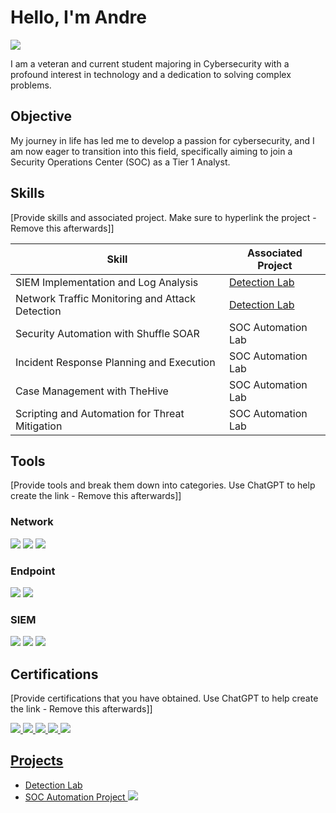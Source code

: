 # Hello, I'm Andre
<a href="https://www.linkedin.com/in/andre-simmons-jr/"><img src="https://img.shields.io/badge/-LinkedIn-0072b1?&style=for-the-badge&logo=linkedin&logoColor=white" /></a>

I am a veteran and current student majoring in Cybersecurity with a profound interest in technology and a dedication to solving complex problems. 

## Objective

My journey in life has led me to develop a passion for cybersecurity, and I am now eager to transition into this field, specifically aiming to join a Security Operations Center (SOC) as a Tier 1 Analyst.

## Skills
[Provide skills and associated project. Make sure to hyperlink the project - Remove this afterwards]]

| Skill                                         | Associated Project         |
|-----------------------------------------------|----------------------------|
| SIEM Implementation and Log Analysis          | <a href="https://google.com">Detection Lab</a>|
| Network Traffic Monitoring and Attack Detection | <a href="https://google.com">Detection Lab</a>|
| Security Automation with Shuffle SOAR         | SOC Automation Lab|
| Incident Response Planning and Execution      | SOC Automation Lab|
| Case Management with TheHive                  | SOC Automation Lab|
| Scripting and Automation for Threat Mitigation | SOC Automation Lab|

## Tools
[Provide tools and break them down into categories. Use ChatGPT to help create the link - Remove this afterwards]]

### Network
<div>
    <img src="https://img.shields.io/badge/-Wireshark-1679A7?&style=for-the-badge&logo=Wireshark&logoColor=white" />
    <img src="https://img.shields.io/badge/-Suricata-EF3B2D?&style=for-the-badge&logo=Suricata&logoColor=white" />
    <img src="https://img.shields.io/badge/-Zeek-777BB4?&style=for-the-badge&logo=Zeek&logoColor=white" />
</div>

### Endpoint
<div>
    <img src="https://img.shields.io/badge/-Microsoft_Defender_for_Endpoint-00A4EF?&style=for-the-badge&logo=Microsoft&logoColor=white" />
    <img src="https://img.shields.io/badge/-Velociraptor-4B275F?&style=for-the-badge&logo=Velociraptor&logoColor=white" />
</div>

### SIEM
<div>
    <img src="https://img.shields.io/badge/-Microsoft_Sentinel-0078D4?&style=for-the-badge&logo=Microsoft&logoColor=white" />
    <img src="https://img.shields.io/badge/-Splunk-000000?&style=for-the-badge&logo=Splunk&logoColor=white" />
    <img src="https://img.shields.io/badge/-Elastic-005571?&style=for-the-badge&logo=Elastic&logoColor=white" />
</div>

## Certifications
[Provide certifications that you have obtained. Use ChatGPT to help create the link - Remove this afterwards]]
<div>
<a href="https://www.certmetrics.com/comptia/electronic_certificate.aspx?cert=354C5D30669957E8394E7F1813E7E498O1265136DF7F21ACC98FF65C8E0A4DAF1"><img src="![SecurityPlus Logo Certified CE](https://github.com/LAWthe1ST/LAWthe1ST/assets/147088432/fff0e4d2-7749-44ba-b53d-d21632b3f723)
" />
<img src="https://img.shields.io/badge/-Network%2B-007ACC?&style=for-the-badge&logo=CompTIA&logoColor=white" />
<img src="https://img.shields.io/badge/-A%2B-4D4D4D?&style=for-the-badge&logo=CompTIA&logoColor=white" />
<img src="https://img.shields.io/badge/-CDSA-006400?&style=for-the-badge&logoColor=white" />
<img src="https://img.shields.io/badge/-CCD-000080?&style=for-the-badge&logoColor=white" />
</div>

## Projects
- Detection Lab
- SOC Automation Project <a href="https://viewer.diagrams.net/?tags=%7B%7D&highlight=0000ff&edit=_blank&layers=1&nav=1&title=SOC%20Automation%20Project#R7Vxbc5s4FP41mX2KB8TF%2BDEmcZvZdttp0un2qaOAjLUB5BE4sfvrVwKJm4hDY7BpE3fqmCMhsL7znZuEzww32r6jcL36SHwUngHN354Zl2cA6IZjsz9cshMSx9JzSUCxL2Sl4Ab%2FREKoCekG%2ByipdUwJCVO8rgs9EsfIS2sySCl5rHdbkrB%2B1TUMkCK48WCoSr9hP13lUsfSSvl7hIOVvLKuiZYIys5CkKygTx4rIuPqzHApIWn%2BKdq6KOSzJ%2BclP2%2FxRGtxYxTFaZcTrmd%2Fb2bu9%2B%2FLtf71xvp4%2FvC4ds9n4t7SnfzCyGffXxwSmq5IQGIYXpXSOSWb2Ed8VI0dlX0%2BELJmQp0J%2F0NpuhNgwk1KmGiVRqFoTVJI0wsODhPchcS7l8IFDkMxLpuuNT89xHHeTMk9cklIaHafxix7sRZ1HsTUJGRDPbTny0t9gjRA6Z5%2BIO%2FHZ6ZyATHL7xCJUEp3rANFIUzxQ11zoFDAoOhXYsQ%2BCJh%2BATLJjAcYbuSlJuz4BsU%2B%2B3P1wOYhaYX1A7xj9KxBAUMcxOyzx05CbGbnD4immKn%2FhWiIsO%2FnqKME%2F4R32XgcnzXB%2FDpscGt%2BZl22ArFP5fiF0PashcPiIjWa1OZZnHWuTZg9EeAI%2ByKx6gyFGP0z%2FzaVLmS5TJhONLEqbuIA%2BBT0vuHY53YKaBxazQ0xn0Bgh2wW5z5%2BYB8D%2FvEb%2FLlZ8XsMKu3sHipdFNiXJE4rpNE023bdFphTTt1CminKZ5LgFBPeekfSlESsQ9hoKNRG0aOKjpFNykjMuCstNFefJWN65cbc7NXGc9tx9LnBWgIKfT4zsi0mMaqILzFlo%2Be3FXOjVAwm7TaoWJVoG3CHNYlR%2BkjofTJZe%2FtMiaKsTyqlMbVqCmlJuj6W3qPwEauK55hqQ9kLXdGKY9j44c036Gi%2BjVGZb6Dw%2FwsjCONME6TkHqXeqtXazrUJ0zJXy%2F4z2wtcJtP5kZBLWX6s12Wt%2FXQzk8i%2FlRbHsvY0ZS2yS8t4TtmSOYlnTUxFh9qNFEzWuRlZ4i3XUNX2ZJOFqPCEdX2UxPdw4hF9NqHZWPM1vfay%2B6A5GIqBWlzwf22arGmWNjX6sR6mtAzCehiWaj2sFuNhDWU8gK3o5cGmgU0P3f3Lz2daKA6%2FV9sut2Lw%2FGgnI8LmzC8WGnupxublJsXoaFLsvk1KdioLieGu0kGQXo1Stg3tkMmVrTUAz0fsNX4xFPt1zckWi2ipqik4ypIrlbFrRDG7D86zS3ZJlsuhz6Vob3xaZFEcdx8mq0ITkzX0cBzcZlrI%2BSguf4mjgH3TEN%2Bxd%2BhxOH74WbBA%2BNwvsLj9H15INv4keQiG4TLQunHZ0CfWUKGAOSSbq1yuUPspNj8TIPDXYnEQm81TsfkwkCyFYUYlv7sImQaOOb%2BTStZLgqfrQAw33ozOVPCSmdpHGDMTpIZ2r9swSjdVuK3ZyQ2jSrnbFXrPte0Nuip0tlnPbnXn5NBNFehabeNx091G8uBbyPHNNi%2FngDvDtg%2FycnZHLzeuNFi3FdxM7uWuYoo9bjuvP7l%2FjdnNSb072MtpE2CDaT1UHLvL06evKpDsSjFrXBRzFIpZv1Ug2SPFNN22Rk8qdTGuz1rLtFZs0Z5jlVpscXoutpzMcb2o2GKB9qh10GILUNf67OpaXwRxOGYG97bWx5ykOZ0dxmB5A9P6GcMRGgzqJSe%2FxudnvGRRSx2ez%2BYo%2BAwaxdOj0Fn1yE6Fzl9QsiZxgrhzzpcyx0tt0KNzNi0d1LAY%2Fyq%2Bmr3crDbLZfhWMNhfBLdPXi8AQ9bA9ZpJroRcp1vScn6vKMtpLJpMj2GW1fLfb2uW%2Byy%2Ba7Y2%2BqRJ9ag3xONIMf7uEnVN8m1D1JE3RNmNar%2FRUu0%2F8oaok1SI%2B%2FMRxdapo2976D1yPwxHdSsCmGT22kPZ0s3498JKVezHXGvNMFofu%2FUuNHQEdeTsqBKBH6sM1pV8zqjIB6TmluSbVmImKCKngokjr1Q96ddeUms2QZ2Ho9%2FBAAatPPdBw%2BGrV103C%2BmjoqGhFoiz1IVN4JLQqMxechqOP3%2Fp8%2BkQbWbZNSKO3h8azz0dojwU0njqp9NDIWxm0%2BGQ5qYgya2CrnBV5CjVZEeInmTuL6QajVoTUDONWUuiYQ6VaBhqXUHZGaYAektxkLUUC7QcdhhlW9%2Bz9zZ6l%2BR%2B7Upg1JVg2vL8TWvJcTgtGHILfRb2O3UPaz6bUrb62AMi2K4PUhrj2iBhqs6z1TUOXBk4YOKnXSd%2BNq6JV5OHP3TizXGFi6a6V%2FlPnfhxbXc01G2qxYKhEgKUabMMF%2FaEAvVFimqY%2FxYJdAgFjhsQOqdgWz1YMHpIxw%2Fgr9XVY03HxV%2BZl5b8%2FXRz%2Fc9tC3urO5hfOwWtRjRuGydOyUw1wS6e9FCQdCmCKZLmlw8dszcXZtlWnsFF3X%2BK4U%2FFuPipnj0Yg7YFvuFAVheGRP35qfIJyptV9yoO47tEuNvWctqrxr%2F5TFCrmz0u%2FmrdRWK00gvkP7kcQTZtEWygWHZ6NSAaeh3E8zYQ9RYQX7BKzw7LX73KK6flj4cZV%2F8D"><img src="https://img.shields.io/badge/View-8A2BE2" /></a>
